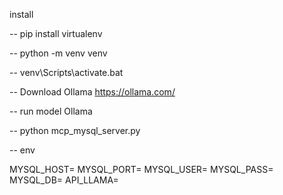 install 

-- pip install virtualenv

-- python -m venv venv

-- venv\Scripts\activate.bat

-- Download Ollama https://ollama.com/

-- run model Ollama 

-- python mcp_mysql_server.py

-- env 

MYSQL_HOST=
MYSQL_PORT=
MYSQL_USER=
MYSQL_PASS=
MYSQL_DB=
API_LLAMA=
